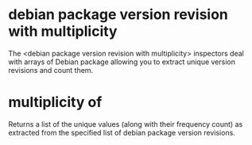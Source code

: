 # debian package version revision with multiplicity

The &lt;debian package version revision with multiplicity&gt; inspectors deal with arrays of Debian package  allowing you to extract unique version revisions and count them.

# multiplicity of <debian package version revision with multiplicity>

Returns a list of the unique values (along with their frequency count) as extracted from the specified list of debian package version revisions.
